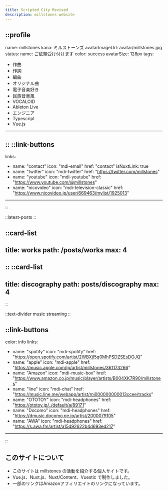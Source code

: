 ```yaml
---
title: Scripted City Revised
description: millstones website
---
```


::profile
---
name: millstones
kana: ミルストーンズ
avatarImageUrl: avatar/millstones.jpg
status:
  name: ご依頼受け付けます
  color: success
avatarSize: 128px
tags:
  - 作曲
  - 作詞
  - 編曲
  - オリジナル曲
  - 電子音楽好き
  - 民族音楽風
  - VOCALOID
  - Ableton Live
  - エンジニア
  - Typescript
  - Vue.js
---
::
::link-buttons
---
links:
  - name: "contact"
    icon: "mdi-email"
    href: "contact"
    isNuxtLink: true
  - name: "twitter"
    icon: "mdi-twitter"
    href: "https://twitter.com/millstones"
  - name: "youtube"
    icon: "mdi-youtube"
    href: "https://www.youtube.com/@millstones"
  - name: "nicovideo"
    icon: "mdi-television-classic"
    href: "https://www.nicovideo.jp/user/669463/mylist/1925013"
---
::

::latest-posts
::

::card-list
---
title: works
path: /posts/works
max: 4
---
::
::card-list
---
title: discography
path: posts/discography
max: 4
---
::

::text-divider
music streaming
::

::link-buttons
---
color: info
links:
  - name: "spotify"
    icon: "mdi-spotify"
    href: "https://open.spotify.com/artist/2WBXjI5q0MhPSDZSEsDOJQ"
  - name: "apple"
    icon: "mdi-apple"
    href: "https://music.apple.com/jp/artist/millstones/361173266"
  - name: "Amazon"
    icon: "mdi-music-box"
    href: "https://www.amazon.co.jp/music/player/artists/B004XK7R90/millstones"
  - name: "line"
    icon: "mdi-chat"
    href: "https://music.line.me/webapp/artist/mi000000000013ccee/tracks"
  - name: "OTOTOY"
    icon: "mdi-headphones"
    href: "https://ototoy.jp/_/default/a/89171"
  - name: "Docomo"
    icon: "mdi-headphones"
    href: "https://dmusic.docomo.ne.jp/artist/2000079105"
  - name: "AWA"
    icon: "mdi-headphones"
    href: "https://s.awa.fm/artist/a15d92622b4d693ed217"
---
::

## このサイトについて

- このサイトは millstones の活動を紹介する個人サイトです。
- Vue.js、Nuxt.js、Nuxt/Content、Vuestic で制作しました。
- 一部のリンクはAmazonアフィリエイトのリンクになっています。
